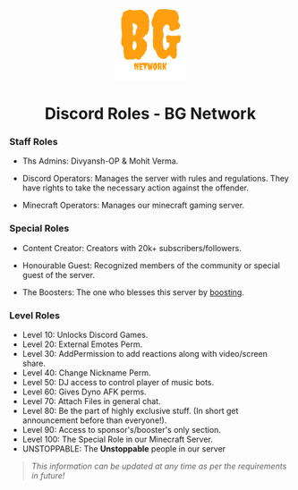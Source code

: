 
<div align="center">
    <img src="https://raw.githubusercontent.com/Divyansh-OP/bgn-assets/master/BGN.png" width="128px" style="max-width:100%;">
    <h1>Discord Roles - BG Network</h1>
</div>

<h3>Staff Roles</h3>

- Ths Admins: Divyansh-OP & Mohit Verma. 

<!--- Management: Looks after all core activities related to Ujjwal and team his team.--->

- Discord Operators: Manages the server with rules and regulations. They have rights to take the necessary action against the offender.

- Minecraft Operators: Manages our minecraft gaming server.

<h3>Special Roles</h3>

- Content Creator: Creators with 20k+ subscribers/followers.

- Honourable Guest: Recognized members of the community or special guest of the server.

- The Boosters: The one who blesses this server by [boosting](https://support.discord.com/hc/en-us/articles/360028038352-Server-Boosting-).

<!--- YouTube Sponsor: Channel member of live channel i.e. [Ujjwal](https://www.youtube.com/channel/UCl_vAxZpvbO-PFXdDu7EdHw). [Click here to join sponsor gang today](https://www.youtube.com/channel/UCl_vAxZpvbO-PFXdDu7EdHw/join)!

- Contributor: Ones who sponsor the server financially under certain circumstances(terms & conditions applied).

- Developer: Creator of bots which are being used in this server.

- Designer: Ones who regularly does gfx or vfx work for Team Ujjwal.

- Artist: Talented musicians present in the --->

<h3>Level Roles</h3>

- Level 10: Unlocks Discord Games.
- Level 20: External Emotes Perm.
- Level 30: AddPermission to add reactions along with video/screen share.
- Level 40: Change Nickname Perm.
- Level 50: DJ access to control player of music bots.
- Level 60: Gives Dyno AFK perms.
- Level 70: Attach Files in general chat.
- Level 80: Be the part of highly exclusive stuff. (In short get announcement before than everyone!).
- Level 90: Access to sponsor's/booster's only section.
- Level 100: The Special Role in our Minecraft Server.
- UNSTOPPABLE: The **Unstoppable** people in our server

> *This information can be updated at any time as per the requirements in future!*
 <!--a href="https://www.instagram.com/__its__divyansh__">
    <img alt="Divyansh Sharma's Instagram" width="25px" src="https://raw.githubusercontent.com/Divyansh-OP/Divyansh-OP/master/assets/instagram.svg">
    </a>
    <a href="https://discord.gg/hZTt6SpHwf">
    <img alt="BG Network's Discord", width="25px" src="https://raw.githubusercontent.com/Divyansh-OP/Divyansh-OP/master/assets/discord.svg">
    </a>-->
